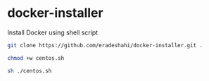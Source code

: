 # docker-installer
Install Docker using shell script
```bash
git clone https://github.com/eradeshahi/docker-installer.git . 
```
```bash
chmod +w centos.sh
```
```bash
sh ./centos.sh
```
